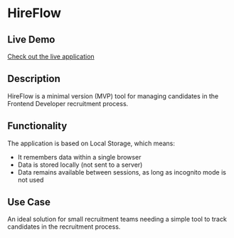 # HireFlow

## Live Demo

[Check out the live application](https://67f5034165f20a0008188f40--spectacular-kheer-986d05.netlify.app/)

## Description

HireFlow is a minimal version (MVP) tool for managing candidates in the Frontend Developer recruitment process.

## Functionality

The application is based on Local Storage, which means:

- It remembers data within a single browser
- Data is stored locally (not sent to a server)
- Data remains available between sessions, as long as incognito mode is not used

## Use Case

An ideal solution for small recruitment teams needing a simple tool to track candidates in the recruitment process.
